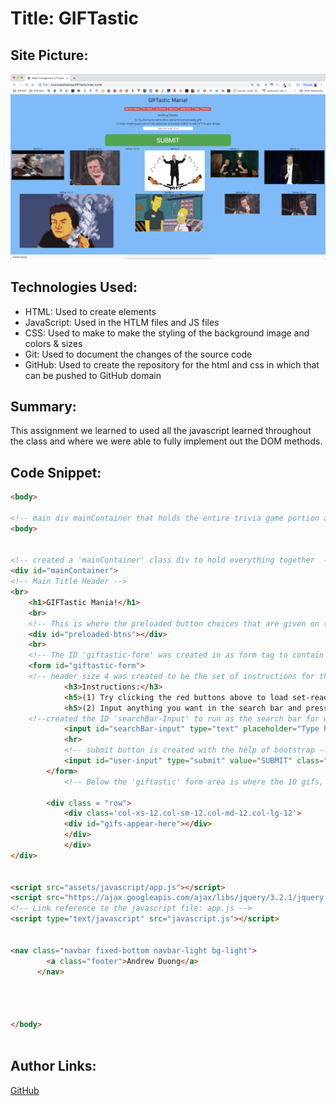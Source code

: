 # Title: GIFTastic

## Site Picture:
![My Site](assets/images/Screenshot.png)

## Technologies Used:
- HTML: Used to create elements 
- JavaScript: Used in the HTLM files and JS files
- CSS: Used to make to make the styling of the background image and colors & sizes
- Git: Used to document the changes of the source code
- GitHub: Used to create the repository for the html and css in which that can be pushed to GitHub domain

## Summary:
This assignment we learned to used all the javascript  learned throughout the class and where we were able to fully implement out the DOM methods.

## Code Snippet:
```html
<body>

<!-- main div mainContainer that holds the entire trivia game portion areas: question, answers and scoretallyup---->
<body>
    

<!-- created a 'mainContainer' class div to hold everything together  -->
<div id="mainContainer">  
<!-- Main Title Header -->
<br>
    <h1>GIFTastic Mania!</h1>
    <br>
    <!-- This is where the preloaded button choices that are given on the browser -->
    <div id="preloaded-btns"></div>
    <br>
    <!-- The ID 'giftastic-form' was created in as form tag to contain call the main dynamic variables IDs needed to be used on the app.js file-->
    <form id="giftastic-form">
    <!-- header size 4 was created to be the set of instructions for the user -->
            <h3>Instructions:</h3>
            <h5>(1) Try clicking the red buttons above to load set-ready gifs</h5>
            <h5>(2) Input anything you want in the search bar and press SUBMIT to see GIFS to your likings!</h5>
    <!--created the ID 'searchBar-Input' to run as the search bar for what the user would input in dynamically, within the terms of user input being in form of text values, and create new buttons that would render the newly created gif choices  -->
            <input id="searchBar-input" type="text" placeholder="Type here to gif-tif-fy!" style="width: 400px; text-align:center">
            <hr>
            <!-- submit button is created with the help of bootstrap -->
            <input id="user-input" type="submit" value="SUBMIT" class="btn-success" >
        </form>
            <!-- Below the 'giftastic' form area is where the 10 gifs, '#gifs-appear-here' per search click is located and placed-->
        
        <div class = "row">
            <div class='col-xs-12.col-sm-12.col-md-12.col-lg-12'>
            <div id="gifs-appear-here"></div>
            </div>
            </div>
</div>


<script src="assets/javascript/app.js"></script>
<script src="https://ajax.googleapis.com/ajax/libs/jquery/3.2.1/jquery.min.js"></script>
<!-- Link reference to the javascript file: app.js -->
<script type="text/javascript" src="javascript.js"></script>


<nav class="navbar fixed-bottom navbar-light bg-light">
        <a class="footer">Andrew Duong</a>
      </nav>
    
    
    

</body>
  
```


## Author Links:
[GitHub](https://github.com/duongsters)